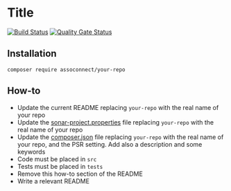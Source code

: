 # Title

[![Build Status](https://travis-ci.org/assoconnect/your-repo.svg?branch=master)](https://travis-ci.org/assoconnect/your-repo)
[![Quality Gate Status](https://sonarcloud.io/api/project_badges/measure?project=assoconnect-your-repo&metric=alert_status)](https://sonarcloud.io/dashboard?id=assoconnect-your-repo)

## Installation

```
composer require assoconnect/your-repo
```

## How-to

* Update the current README replacing `your-repo` with the real name of your repo
* Update the [sonar-project.properties](./sonar-project.properties) file replacing `your-repo` with the real name of your repo
* Update the [composer.json](./composer.json) file replacing `your-repo` with the real name of your repo, and the PSR setting. Add also a description and some keywords
* Code must be placed in `src`
* Tests must be placed in `tests`
* Remove this how-to section of the README
* Write a relevant README
